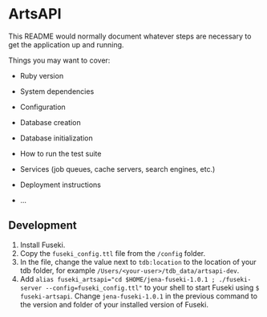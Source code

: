 # ArtsAPI

This README would normally document whatever steps are necessary to get the
application up and running.

Things you may want to cover:

* Ruby version

* System dependencies

* Configuration

* Database creation

* Database initialization

* How to run the test suite

* Services (job queues, cache servers, search engines, etc.)

* Deployment instructions

* ...

## Development

1. Install Fuseki.
2. Copy the `fuseki_config.ttl` file from the `/config` folder.
3. In the file, change the value next to `tdb:location` to the location of your tdb folder, for example `/Users/<your-user>/tdb_data/artsapi-dev`.
4. Add `alias fuseki_artsapi="cd $HOME/jena-fuseki-1.0.1 ; ./fuseki-server --config=fuseki_config.ttl"` to your shell to start Fuseki using `$ fuseki-artsapi`. Change `jena-fuseki-1.0.1` in the previous command to the version and folder of your installed version of Fuseki.
